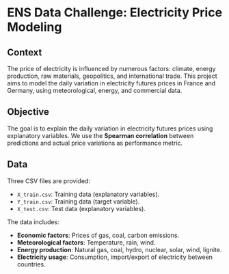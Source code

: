 # ENS Data Challenge: Electricity Price Modeling

## Context
The price of electricity is influenced by numerous factors: climate, energy production, raw materials, geopolitics, and international trade. This project aims to model the daily variation in electricity futures prices in France and Germany, using meteorological, energy, and commercial data.

## Objective
The goal is to explain the daily variation in electricity futures prices using explanatory variables. We use the **Spearman correlation** between predictions and actual price variations as performance metric. 

## Data
Three CSV files are provided:
- `X_train.csv`: Training data (explanatory variables).
- `Y_train.csv`: Training data (target variable).
- `X_test.csv`: Test data (explanatory variables).

The data includes:
- **Economic factors**: Prices of gas, coal, carbon emissions.
- **Meteorological factors**: Temperature, rain, wind.
- **Energy production**: Natural gas, coal, hydro, nuclear, solar, wind, lignite.
- **Electricity usage**: Consumption, import/export of electricity between countries.
